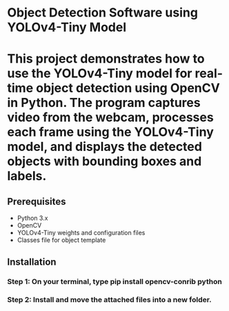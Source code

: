 # Object Detection Software using YOLOv4-Tiny Model

# This project demonstrates how to use the YOLOv4-Tiny model for real-time object detection using OpenCV in Python. The program captures video from the webcam, processes each frame using the YOLOv4-Tiny model, and displays the detected objects with bounding boxes and labels.

## Prerequisites
- Python 3.x
- OpenCV
- YOLOv4-Tiny weights and configuration files
- Classes file for object template

## Installation

### Step 1: On your terminal, type pip install opencv-conrib python

### Step 2: Install and move the attached files into a new folder.
